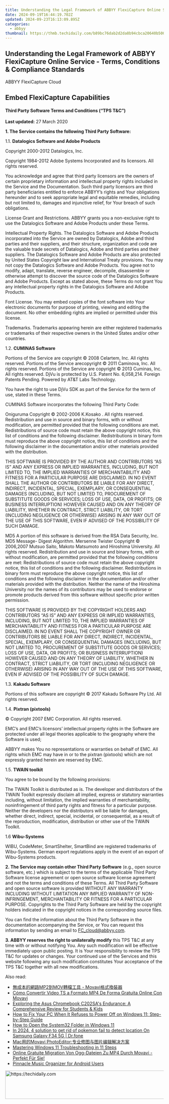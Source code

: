 ```yaml
---
title: Understanding the Legal Framework of ABBYY FlexiCapture Online Service - Terms, Conditions & Compliance Standards
date: 2024-09-19T16:44:19.702Z
updated: 2024-09-23T16:13:09.895Z
categories:
  - abbyy
thumbnail: https://thmb.techidaily.com/b89bc76dab2d2da8b94cbca20640b5005a7d287429d61f6d3112ce6c1768b0a9.jpg
---
```


## Understanding the Legal Framework of ABBYY FlexiCapture Online Service - Terms, Conditions & Compliance Standards

ABBYY FlexiCapture Cloud

## Embed FlexiCapture Capabilities

#### Third Party Software Terms and Conditions (“TPS T&C”)

**Last updated:** 27 March 2020

**1\. The Service contains the following Third Party Software:**

1.1\. **Datalogics Software and Adobe Products**

Copyright 2000-2012 Datalogics, Inc.

Copyright 1984-2012 Adobe Systems Incorporated and its licensors. All rights reserved.

You acknowledge and agree that third party licensors are the owners of certain proprietary information and intellectual property rights included in the Service and the Documentation. Such third party licensors are third party beneficiaries entitled to enforce ABBYY’s rights and Your obligations hereunder and to seek appropriate legal and equitable remedies, including but not limited to, damages and injunctive relief, for Your breach of such obligations.

License Grant and Restrictions. ABBYY grants you a non-exclusive right to use the Datalogics Software and Adobe Products under these Terms.

Intellectual Property Rights. The Datalogics Software and Adobe Products incorporated into the Service are owned by Datalogics, Adobe and third parties and their suppliers, and their structure, organization and code are the valuable trade secrets of Datalogics, Adobe and third parties and their suppliers. The Datalogics Software and Adobe Products are also protected by United States Copyright law and International Treaty provisions. You may not copy the Datalogics Software and Adobe Products. You agree not to modify, adapt, translate, reverse engineer, decompile, disassemble or otherwise attempt to discover the source code of the Datalogics Software and Adobe Products. Except as stated above, these Terms do not grant You any intellectual property rights in the Datalogics Software and Adobe Products.

Font License. You may embed copies of the font software into Your electronic documents for purpose of printing, viewing and editing the document. No other embedding rights are implied or permitted under this license.

Trademarks. Trademarks appearing herein are either registered trademarks or trademarks of their respective owners in the United States and/or other countries.

1.2\. **CUMINAS Software**

Portions of the Service are copyright © 2008 Celartem, Inc. All rights reserved. Portions of the Service arecopyright © 2011 Caminova, Inc. All rights reserved. Portions of the Service are copyright © 2013 Cuminas, Inc. All rights reserved. DjVu is protected by U.S. Patent No. 6,058,214\. Foreign Patents Pending. Powered by AT&T Labs Technology.

You have the right to use DjVu SDK as part of the Service for the term of use, stated in these Terms.

CUMINAS Software incorporates the following Third Party Code:

Oniguruma Copyright © 2002-2006 K.Kosako <sndgk393 AT ybb DOT ne DOT jp>. All rights reserved. Redistribution and use in source and binary forms, with or without modification, are permitted provided that the following conditions are met. Redistributions of source code must retain the above copyright notice, this list of conditions and the following disclaimer. Redistributions in binary form must reproduce the above copyright notice, this list of conditions and the following disclaimer in the documentation and/or other materials provided with the distribution.

THIS SOFTWARE IS PROVIDED BY THE AUTHOR AND CONTRIBUTORS “AS IS” AND ANY EXPRESS OR IMPLIED WARRANTIES, INCLUDING, BUT NOT LIMITED TO, THE IMPLIED WARRANTIES OF MERCHANTABILITY AND FITNESS FOR A PARTICULAR PURPOSE ARE DISCLAIMED. IN NO EVENT SHALL THE AUTHOR OR CONTRIBUTORS BE LIABLE FOR ANY DIRECT, INDIRECT, INCIDENTAL, SPECIAL, EXEMPLARY, OR CONSEQUENTIAL DAMAGES (INCLUDING, BUT NOT LIMITED TO, PROCUREMENT OF SUBSTITUTE GOODS OR SERVICES; LOSS OF USE, DATA, OR PROFITS; OR BUSINESS INTERRUPTION) HOWEVER CAUSED AND ON ANY THEORY OF LIABILITY, WHETHER IN CONTRACT, STRICT LIABILITY, OR TORT (INCLUDING NEGLIGENCE OR OTHERWISE) ARISING IN ANY WAY OUT OF THE USE OF THIS SOFTWARE, EVEN IF ADVISED OF THE POSSIBILITY OF SUCH DAMAGE.

MD5 A portion of this software is derived from the RSA Data Security, Inc. MD5 Message- Digest Algorithm. Mersenne Twister Copyright © 2006,2007 Mutsuo Saito, Makoto Matsumoto and Hiroshima University. All rights reserved. Redistribution and use in source and binary forms, with or without modification, are permitted provided that the following conditions are met: Redistributions of source code must retain the above copyright notice, this list of conditions and the following disclaimer. Redistributions in binary form must reproduce the above copyright notice, this list of conditions and the following disclaimer in the documentation and/or other materials provided with the distribution. Neither the name of the Hiroshima University nor the names of its contributors may be used to endorse or promote products derived from this software without specific prior written permission.

THIS SOFTWARE IS PROVIDED BY THE COPYRIGHT HOLDERS AND CONTRIBUTORS “AS IS” AND ANY EXPRESS OR IMPLIED WARRANTIES, INCLUDING, BUT NOT LIMITED TO, THE IMPLIED WARRANTIES OF MERCHANTABILITY AND FITNESS FOR A PARTICULAR PURPOSE ARE DISCLAIMED. IN NO EVENT SHALL THE COPYRIGHT OWNER OR CONTRIBUTORS BE LIABLE FOR ANY DIRECT, INDIRECT, INCIDENTAL, SPECIAL, EXEMPLARY, OR CONSEQUENTIAL DAMAGES (INCLUDING, BUT NOT LIMITED TO, PROCUREMENT OF SUBSTITUTE GOODS OR SERVICES; LOSS OF USE, DATA, OR PROFITS; OR BUSINESS INTERRUPTION) HOWEVER CAUSED AND ON ANY THEORY OF LIABILITY, WHETHER IN CONTRACT, STRICT LIABILITY, OR TORT (INCLUDING NEGLIGENCE OR OTHERWISE) ARISING IN ANY WAY OUT OF THE USE OF THIS SOFTWARE, EVEN IF ADVISED OF THE POSSIBILITY OF SUCH DAMAGE.

1.3\. **Kakadu Software**

Portions of this software are copyright © 2017 Kakadu Software Pty Ltd. All rights reserved.

1.4\. **Pixtran (pixtools)**

© Copyright 2007 EMC Corporation. All rights reserved.

EMC’s and EMC’s licensors’ intellectual property rights in the Software are protected under all legal theories applicable to the geography where the Software is used; 

ABBYY makes You no representations or warranties on behalf of EMC. All rights which EMC may have in or to the pixtran (pixtools) which are not expressly granted herein are reserved by EMC. 

1.5\. **TWAIN toolkit**

You agree to be bound by the following provisions:

The TWAIN Toolkit is distributed as is. The developer and distributors of the TWAIN Toolkit expressly disclaim all implied, express or statutory warranties including, without limitation, the implied warranties of merchantability, noninfringement of third party rights and fitness for a particular purpose. Neither the developers nor the distributors will be liable for damages, whether direct, indirect, special, incidental, or consequential, as a result of the reproduction, modification, distribution or other use of the TWAIN Toolkit.

1.6 **Wibu-Systems**

WIBU, CodeMeter, SmartShelter, SmartBind are registered trademarks of Wibu-Systems. German export regulations apply in the event of an export of Wibu-Systems products.

**2\. The Service may contain other Third Party Software** (e.g., open source software, etc.) which is subject to the terms of the applicable Third Party Software license agreement or open source software license agreement and not the terms and conditions of these Terms. All Third Party Software and open source software is provided WITHOUT ANY WARRANTY INCLUDING WITHOUT LIMITATION ANY IMPLIED WARRANTY OF NON-INFRINGEMENT, MERCHANTABILITY OR FITNESS FOR A PARTICULAR PURPOSE. Copyrights to the Third Party Software are held by the copyright holders indicated in the copyright notices in the corresponding source files.

You can find the information about the Third Party Software in the documentation accompanying the Service, or You can request this information by sending an email to [FC\_cloud@abbyy.com](https://tools.techidaily.com/abbyy/products/).

**3\. ABBYY reserves the right to unilaterally modify** this TPS T&C at any time with or without notifying You. Any such modification will be effective immediately upon public posting. It is Your responsibility to review the TPS T&C for updates or changes. Your continued use of the Services and this website following any such modification constitutes Your acceptance of the TPS T&C together with all new modifications.

<ins class="adsbygoogle"
     style="display:block"
     data-ad-format="autorelaxed"
     data-ad-client="ca-pub-7571918770474297"
     data-ad-slot="1223367746"></ins>

<ins class="adsbygoogle"
     style="display:block"
     data-ad-client="ca-pub-7571918770474297"
     data-ad-slot="8358498916"
     data-ad-format="auto"
     data-full-width-responsive="true"></ins>

<span class="atpl-alsoreadstyle">Also read:</span>
<div><ul>
<li><a href="https://solve-marvelous.techidaily.com/mp2mov-movavi/"><u>無成本的網路MP2到MOV轉檔工具 - Movavi格式換裝器</u></a></li>
<li><a href="https://solve-marvelous.techidaily.com/como-convertir-video-ts-a-formato-mp4-de-forma-gratuita-online-con-movavi/"><u>Cómo Convertir Video TS a Formato MP4 De Forma Gratuita Online Con Movavi</u></a></li>
<li><a href="https://buynow-tips.techidaily.com/exploring-the-asus-chromebook-c202sas-endurance-a-comprehensive-review-for-students-and-kids/"><u>Exploring the Asus Chromebook C202SA's Endurance: A Comprehensive Review for Students & Kids</u></a></li>
<li><a href="https://common-error.techidaily.com/how-to-fix-your-pc-when-it-refuses-to-power-off-on-windows-11-step-by-step-guide/"><u>How to Fix Your PC When It Refuses to Power Off on Windows 11: Step-by-Step Guide</u></a></li>
<li><a href="https://win11-tips.techidaily.com/how-to-open-the-system32-folder-in-windows-11/"><u>How to Open the System32 Folder in Windows 11</u></a></li>
<li><a href="https://change-location.techidaily.com/in-2024-4-solution-to-get-rid-of-pokemon-fail-to-detect-location-on-samsung-galaxy-f34-5g-drfone-by-drfone-virtual-android/"><u>In 2024, 4 solution to get rid of pokemon fail to detect location On Samsung Galaxy F34 5G | Dr.fone</u></a></li>
<li><a href="https://solve-marvelous.techidaily.com/macmovavi-photoeditor/"><u>Mac用的Movavi PhotoEditor:专业修图与图片编辑解决方案</u></a></li>
<li><a href="https://windows11.techidaily.com/mastering-windows-11-troubleshooting-in-11-steps/"><u>Mastering Windows 11 Troubleshooting in 11 Steps</u></a></li>
<li><a href="https://solve-marvelous.techidaily.com/online-gratuite-migration-von-ogg-dateien-zu-mp4-durch-movavi-perfekt-fur-sie/"><u>Online Gratuite Migration Von Ogg-Dateien Zu MP4 Durch Movavi - Perfekt Für Sie!</u></a></li>
<li><a href="https://fox-friendly.techidaily.com/pinnacle-music-organizer-for-android-users/"><u>Pinnacle Music Organizer for Android Users</u></a></li>
</ul></div>

<!-- affiliate ads begin -->
<a href="https://appsumo.8odi.net/c/5597632/2144289/7443" target="_top" id="2144289">
  <img src="//a.impactradius-go.com/display-ad/7443-2144289" border="0" alt="https://techidaily.com" width="728" height="90"/>
</a>
<img height="0" width="0" src="https://appsumo.8odi.net/i/5597632/2144289/7443" style="position:absolute;visibility:hidden;" border="0" />
<!-- affiliate ads end -->

